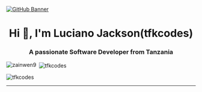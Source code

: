 [![GitHub Banner](https://user-images.githubusercontent.com/58959408/232639433-cb0aea21-66f0-4508-a771-85e2089c5a87.gif)](https://github.com/tfkcodes)

<h1 align="center">Hi 👋, I'm Luciano Jackson(tfkcodes)</h1>
<h3 align="center">A passionate Software Developer from Tanzania</h3>

<p><img align="left" src="https://github-readme-stats.vercel.app/api/top-langs?username=tfkcodes&show_icons=true&locale=en&layout=compact" alt="zainwen9" /></p>

<p>&nbsp;<img align="center" src="https://github-readme-stats.vercel.app/api?username=tfkcodes&show_icons=true&locale=en" alt="tfkcodes" /></p>

<p><img align="center" src="https://github-readme-streak-stats.herokuapp.com/?user=tfkcodes&" alt="tfkcodes" /></p>

---
